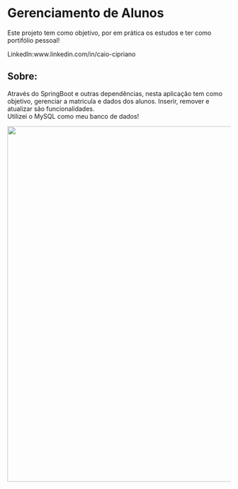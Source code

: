 # Gerenciamento de Alunos
Este projeto tem como objetivo, por em prática os estudos e ter como portifólio pessoal!

<p>Linkedln:www.linkedin.com/in/caio-cipriano
<h2>Sobre:</h2>
<p>Através do SpringBoot e outras dependências, nesta aplicação tem como objetivo, gerenciar a matricula e dados dos alunos. Inserir, remover e atualizar são funcionalidades.<br>Utilizei o MySQL como meu banco de dados!</p>
<p align="center">
 <img width="800" src = "asstes/to_readme/index.gif">
<p>
